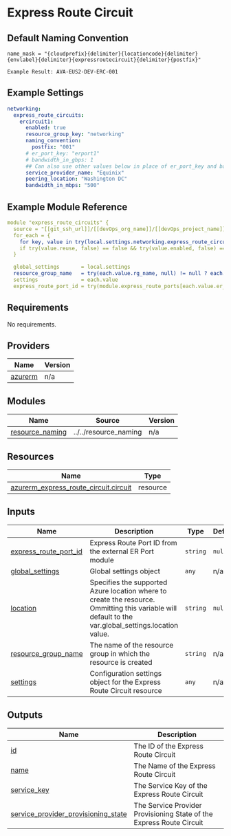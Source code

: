 # Express Route Circuit

## Default Naming Convention
```
name_mask = "{cloudprefix}{delimiter}{locationcode}{delimiter}{envlabel}{delimiter}{expressroutecircuit}{delimiter}{postfix}"

Example Result: AVA-EUS2-DEV-ERC-001
```

## Example Settings
```yaml
networking:
  express_route_circuits:
    ercircuit1:
      enabled: true
      resource_group_key: "networking"
      naming_convention:
        postfix: "001"
      # er_port_key: "erport1"
      # bandwidth_in_gbps: 1
      ## Can also use other values below in place of er_port_key and bandwidth_in_gbps
      service_provider_name: "Equinix"
      peering_location: "Washington DC"
      bandwidth_in_mbps: "500"
```

## Example Module Reference

```yaml
module "express_route_circuits" {
  source = "[[git_ssh_url]]/[[devOps_org_name]]/[[devOps_project_name]]/[[devOps_repo_name]]//modules/networking/express_route_circuit"
  for_each = {
    for key, value in try(local.settings.networking.express_route_circuits, {}) : key => value
    if try(value.reuse, false) == false && try(value.enabled, false) == true
  }

  global_settings       = local.settings
  resource_group_name   = try(each.value.rg_name, null) != null ? each.value.rg_name : try(each.value.resource_group_key, null) != null ? local.resource_groups[each.value.resource_group_key].name : null
  settings              = each.value
  express_route_port_id = try(module.express_route_ports[each.value.er_port_key].id, null)
```

<!-- BEGIN_TF_DOCS -->
## Requirements

No requirements.

## Providers

| Name | Version |
|------|---------|
| <a name="provider_azurerm"></a> [azurerm](#provider\_azurerm) | n/a |

## Modules

| Name | Source | Version |
|------|--------|---------|
| <a name="module_resource_naming"></a> [resource\_naming](#module\_resource\_naming) | ../../resource_naming | n/a |

## Resources

| Name | Type |
|------|------|
| [azurerm_express_route_circuit.circuit](https://registry.terraform.io/providers/hashicorp/azurerm/latest/docs/resources/express_route_circuit) | resource |

## Inputs

| Name | Description | Type | Default | Required |
|------|-------------|------|---------|:--------:|
| <a name="input_express_route_port_id"></a> [express\_route\_port\_id](#input\_express\_route\_port\_id) | Express Route Port ID from the external ER Port module | `string` | `null` | no |
| <a name="input_global_settings"></a> [global\_settings](#input\_global\_settings) | Global settings object | `any` | n/a | yes |
| <a name="input_location"></a> [location](#input\_location) | Specifies the supported Azure location where to create the resource. Ommitting this variable will default to the var.global\_settings.location value. | `string` | `null` | no |
| <a name="input_resource_group_name"></a> [resource\_group\_name](#input\_resource\_group\_name) | The name of the resource group in which the resource is created | `string` | n/a | yes |
| <a name="input_settings"></a> [settings](#input\_settings) | Configuration settings object for the Express Route Circuit resource | `any` | n/a | yes |

## Outputs

| Name | Description |
|------|-------------|
| <a name="output_id"></a> [id](#output\_id) | The ID of the Express Route Circuit |
| <a name="output_name"></a> [name](#output\_name) | The Name of the Express Route Circuit |
| <a name="output_service_key"></a> [service\_key](#output\_service\_key) | The Service Key of the Express Route Circuit |
| <a name="output_service_provider_provisioning_state"></a> [service\_provider\_provisioning\_state](#output\_service\_provider\_provisioning\_state) | The Service Provider Provisioning State of the Express Route Circuit |
<!-- END_TF_DOCS -->
